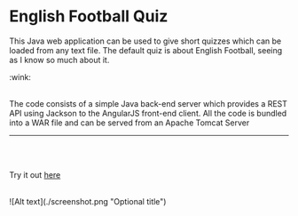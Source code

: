 <h1>English Football Quiz</h1>

<p>This Java web application can be used to give short quizzes which can be loaded from any text file. The default quiz is about English Football, seeing as I know so much about it.</p> :wink:
<br>
<br>
<p> The code consists of a simple Java back-end server which provides a REST API using Jackson to the AngularJS front-end client. All the code is bundled into a WAR file and can be served from an Apache Tomcat Server</p>
<hr>
<br>
<br>
<p>Try it out <a href="https://java-angular-football-quiz.herokuapp.com">here</a></p>
<br>
![Alt text](./screenshot.png "Optional title")
